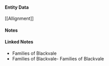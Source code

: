 #### Entity Data

[[Allignment]] 

#### Notes

#### Linked Notes 

- Families of Blackvale
- Families of Blackvale- Families of Blackvale